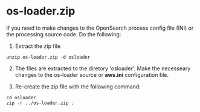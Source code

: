 # os-loader.zip

If you need to make changes to the OpenSearch process config file (INI) or the processing source code. Do the following:

1. Extract the zip file
```
unzip os-loader.zip -d osloader
```

2. The files are extracted to the diretory 'osloader'. Make the necesseary changes to the os-loader source or **aws.ini** configuration file.

3. Re-create the zip file with the following command:
```
cd osloader
zip -r ../os-loader.zip .
```

